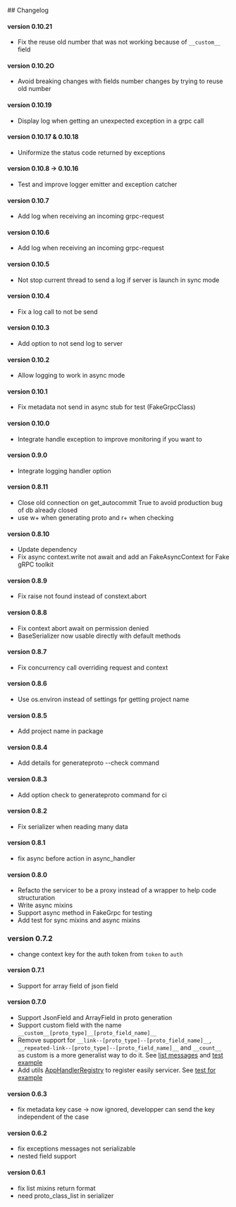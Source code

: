 ## Changelog

#### version 0.10.21

- Fix the reuse old number that was not working because of `__custom__` field

#### version 0.10.2O

- Avoid breaking changes with fields number changes by trying to reuse old number

#### version 0.10.19

- Display log when getting an unexpected exception in a grpc call


#### version 0.10.17 & 0.10.18

- Uniformize the status code returned by exceptions


#### version 0.10.8 -> 0.10.16

- Test and improve logger emitter and exception catcher


#### version 0.10.7

- Add log when receiving an incoming grpc-request

#### version 0.10.6

- Add log when receiving an incoming grpc-request

#### version 0.10.5

- Not stop current thread to send a log if server is launch in sync mode

#### version 0.10.4

- Fix a log call to not be send

#### version 0.10.3

- Add option to not send log to server

#### version 0.10.2

- Allow logging to work in async mode

#### version 0.10.1

- Fix metadata not send in async stub for test (FakeGrpcClass)

#### version 0.10.0

- Integrate handle exception to improve monitoring if you want to

#### version 0.9.0

- Integrate logging handler option

#### version 0.8.11

- Close old connection on get_autocommit True to avoid production bug of db already closed
- use w+ when generating proto and r+ when checking

#### version 0.8.10

- Update dependency
- Fix async context.write not await and add an FakeAsyncContext for Fake gRPC toolkit

#### version 0.8.9

- Fix raise not found instead of constext.abort

#### version 0.8.8

- Fix context abort await on permission denied
- BaseSerializer now usable directly with default methods

#### version 0.8.7

- Fix concurrency call overriding request and context

#### version 0.8.6

- Use os.environ instead of settings fpr getting project name

#### version 0.8.5

- Add project name in package

#### version 0.8.4

- Add details for generateproto --check command

#### version 0.8.3

- Add option check to generateproto command for ci

#### version 0.8.2

- Fix serializer when reading many data

#### version 0.8.1

- fix async before action in async_handler

#### version 0.8.0

- Refacto the servicer to be a proxy instead of a wrapper to help code structuration
- Write async mixins
- Support async method in FakeGrpc for testing
- Add test for sync mixins and async mixins

### version 0.7.2

- change context key for the auth token from `token` to `auth`
#### version 0.7.1

- Support for array field of json field
#### version 0.7.0

- Support JsonField and ArrayField in proto generation
- Support custom field with the name `__custom__[proto_type]__[proto_field_name]__`
- Remove support for `__link--[proto_type]--[proto_field_name]__`, `__repeated-link--[proto_type]--[proto_field_name]__` and `__count__` as custom is a more generalist way to do it. See [list messages](https://github.com/socotecio/django-socio-grpc/blob/master/django_socio_grpc/mixins.py#L81) and [test example](https://github.com/socotecio/django-socio-grpc/blob/master/django_socio_grpc/tests/fakeapp/models.py#L76)
- Add utils [AppHandlerRegistry](https://github.com/socotecio/django-socio-grpc/blob/master/django_socio_grpc/utils/servicer_register.py#L4) to register easily servicer. See [test for example](https://github.com/socotecio/django-socio-grpc/blob/master/django_socio_grpc/tests/test_app_handler_registry.py#L32)

#### version 0.6.3

- fix metadata key case -> now ignored, developper can send the key independent of the case

#### version 0.6.2

- fix exceptions messages not serializable
- nested field support

#### version 0.6.1

- fix list mixins return format
- need proto_class_list in serializer
